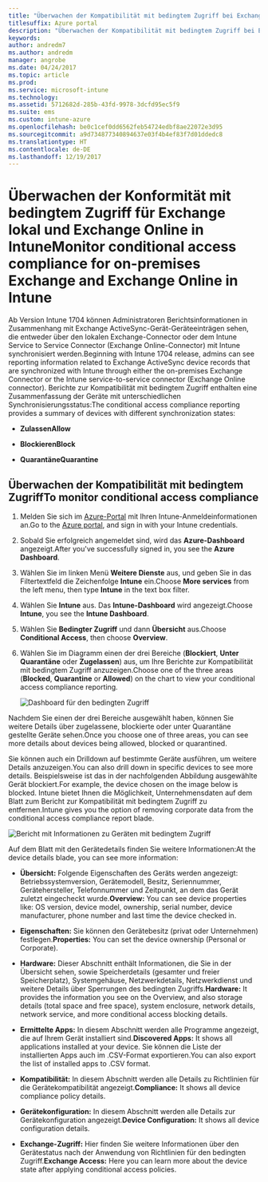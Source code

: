 ```yaml
---
title: "Überwachen der Kompatibilität mit bedingtem Zugriff bei Exchange lokal und Exchange Online"
titlesuffix: Azure portal
description: "Überwachen der Kompatibilität mit bedingtem Zugriff bei Exchange lokal und Exchange Online durch das Azure-Portal für Intune"
keywords: 
author: andredm7
ms.author: andredm
manager: angrobe
ms.date: 04/24/2017
ms.topic: article
ms.prod: 
ms.service: microsoft-intune
ms.technology: 
ms.assetid: 5712682d-285b-43fd-9978-3dcfd95ec5f9
ms.suite: ems
ms.custom: intune-azure
ms.openlocfilehash: be0c1cef0dd6562feb54724edbf8ae22072e3d95
ms.sourcegitcommit: a9d734877340894637e03f4b4ef83f7d01ddedc8
ms.translationtype: HT
ms.contentlocale: de-DE
ms.lasthandoff: 12/19/2017
---
```

# <a name="monitor-conditional-access-compliance-for-on-premises-exchange-and-exchange-online-in-intune"></a><span data-ttu-id="15ae9-103">Überwachen der Konformität mit bedingtem Zugriff für Exchange lokal und Exchange Online in Intune</span><span class="sxs-lookup"><span data-stu-id="15ae9-103">Monitor conditional access compliance for on-premises Exchange and Exchange Online in Intune</span></span>

<span data-ttu-id="15ae9-104">Ab Version Intune 1704 können Administratoren Berichtsinformationen in Zusammenhang mit Exchange ActiveSync-Gerät-Geräteeinträgen sehen, die entweder über den lokalen Exchange-Connector oder dem Intune Service to Service Connector (Exchange Online-Connector) mit Intune synchronisiert werden.</span><span class="sxs-lookup"><span data-stu-id="15ae9-104">Beginning with Intune 1704 release, admins can see reporting information related to Exchange ActiveSync device records that are synchronized with Intune through either the on-premises Exchange Connector or the Intune service-to-service connector (Exchange Online connector).</span></span> <span data-ttu-id="15ae9-105">Berichte zur Kompatibilität mit bedingtem Zugriff enthalten eine Zusammenfassung der Geräte mit unterschiedlichen Synchronisierungsstatus:</span><span class="sxs-lookup"><span data-stu-id="15ae9-105">The conditional access compliance reporting provides a summary of devices with different synchronization states:</span></span>

-   <span data-ttu-id="15ae9-106">**Zulassen**</span><span class="sxs-lookup"><span data-stu-id="15ae9-106">**Allow**</span></span>

-   <span data-ttu-id="15ae9-107">**Blockieren**</span><span class="sxs-lookup"><span data-stu-id="15ae9-107">**Block**</span></span>

-   <span data-ttu-id="15ae9-108">**Quarantäne**</span><span class="sxs-lookup"><span data-stu-id="15ae9-108">**Quarantine**</span></span>

## <a name="to-monitor-conditional-access-compliance"></a><span data-ttu-id="15ae9-109">Überwachen der Kompatibilität mit bedingtem Zugriff</span><span class="sxs-lookup"><span data-stu-id="15ae9-109">To monitor conditional access compliance</span></span>

1.  <span data-ttu-id="15ae9-110">Melden Sie sich im [Azure-Portal](https://portal.azure.com/) mit Ihren Intune-Anmeldeinformationen an.</span><span class="sxs-lookup"><span data-stu-id="15ae9-110">Go to the [Azure portal](https://portal.azure.com/), and sign in with your Intune credentials.</span></span>

2.  <span data-ttu-id="15ae9-111">Sobald Sie erfolgreich angemeldet sind, wird das **Azure-Dashboard** angezeigt.</span><span class="sxs-lookup"><span data-stu-id="15ae9-111">After you've successfully signed in, you see the **Azure Dashboard**.</span></span>

3.  <span data-ttu-id="15ae9-112">Wählen Sie im linken Menü **Weitere Dienste** aus, und geben Sie in das Filtertextfeld die Zeichenfolge **Intune** ein.</span><span class="sxs-lookup"><span data-stu-id="15ae9-112">Choose **More services** from the left menu, then type **Intune** in the text box filter.</span></span>

4.  <span data-ttu-id="15ae9-113">Wählen Sie **Intune** aus. Das **Intune-Dashboard** wird angezeigt.</span><span class="sxs-lookup"><span data-stu-id="15ae9-113">Choose **Intune**, you see the **Intune Dashboard**.</span></span>

5.  <span data-ttu-id="15ae9-114">Wählen Sie **Bedingter Zugriff** und dann **Übersicht** aus.</span><span class="sxs-lookup"><span data-stu-id="15ae9-114">Choose **Conditional Access**, then choose **Overview**.</span></span>

6.  <span data-ttu-id="15ae9-115">Wählen Sie im Diagramm einen der drei Bereiche (**Blockiert**, **Unter Quarantäne** oder **Zugelassen**) aus, um Ihre Berichte zur Kompatibilität mit bedingtem Zugriff anzuzeigen.</span><span class="sxs-lookup"><span data-stu-id="15ae9-115">Choose one of the three areas (**Blocked**, **Quarantine** or **Allowed**) on the chart to view your conditional access compliance reporting.</span></span>

    ![Dashboard für den bedingten Zugriff](./media/CA-reporting-intune-1.png)

<span data-ttu-id="15ae9-117">Nachdem Sie einen der drei Bereiche ausgewählt haben, können Sie weitere Details über zugelassene, blockierte oder unter Quarantäne gestellte Geräte sehen.</span><span class="sxs-lookup"><span data-stu-id="15ae9-117">Once you choose one of three areas, you can see more details about devices being allowed, blocked or quarantined.</span></span>

<span data-ttu-id="15ae9-118">Sie können auch ein Drilldown auf bestimmte Geräte ausführen, um weitere Details anzuzeigen.</span><span class="sxs-lookup"><span data-stu-id="15ae9-118">You can also drill down in specific devices to see more details.</span></span> <span data-ttu-id="15ae9-119">Beispielsweise ist das in der nachfolgenden Abbildung ausgewählte Gerät blockiert.</span><span class="sxs-lookup"><span data-stu-id="15ae9-119">For example, the device chosen on the image below is blocked.</span></span> <span data-ttu-id="15ae9-120">Intune bietet Ihnen die Möglichkeit, Unternehmensdaten auf dem Blatt zum Bericht zur Kompatibilität mit bedingtem Zugriff zu entfernen.</span><span class="sxs-lookup"><span data-stu-id="15ae9-120">Intune gives you the option of removing corporate data from the conditional access compliance report blade.</span></span>

![Bericht mit Informationen zu Geräten mit bedingtem Zugriff](./media/CA-reporting-intune-3.png)

<span data-ttu-id="15ae9-122">Auf dem Blatt mit den Gerätedetails finden Sie weitere Informationen:</span><span class="sxs-lookup"><span data-stu-id="15ae9-122">At the device details blade, you can see more information:</span></span>

-   <span data-ttu-id="15ae9-123">**Übersicht:** Folgende Eigenschaften des Geräts werden angezeigt: Betriebssystemversion, Gerätemodell, Besitz, Seriennummer, Gerätehersteller, Telefonnummer und Zeitpunkt, an dem das Gerät zuletzt eingecheckt wurde.</span><span class="sxs-lookup"><span data-stu-id="15ae9-123">**Overview:** You can see device properties like: OS version, device model, ownership, serial number, device manufacturer, phone number and last time the device checked in.</span></span>

-   <span data-ttu-id="15ae9-124">**Eigenschaften:** Sie können den Gerätebesitz (privat oder Unternehmen) festlegen.</span><span class="sxs-lookup"><span data-stu-id="15ae9-124">**Properties:** You can set the device ownership (Personal or Corporate).</span></span>

-   <span data-ttu-id="15ae9-125">**Hardware:** Dieser Abschnitt enthält Informationen, die Sie in der Übersicht sehen, sowie Speicherdetails (gesamter und freier Speicherplatz), Systemgehäuse, Netzwerkdetails, Netzwerkdienst und weitere Details über Sperrungen des bedingten Zugriffs.</span><span class="sxs-lookup"><span data-stu-id="15ae9-125">**Hardware:** It provides the information you see on the Overview, and also storage details (total space and free space), system enclosure, network details, network service, and more conditional access blocking details.</span></span>

-   <span data-ttu-id="15ae9-126">**Ermittelte Apps:** In diesem Abschnitt werden alle Programme angezeigt, die auf Ihrem Gerät installiert sind.</span><span class="sxs-lookup"><span data-stu-id="15ae9-126">**Discovered Apps:** It shows all applications installed at your device.</span></span> <span data-ttu-id="15ae9-127">Sie können die Liste der installierten Apps auch im .CSV-Format exportieren.</span><span class="sxs-lookup"><span data-stu-id="15ae9-127">You can also export the list of installed apps to .CSV format.</span></span>

-   <span data-ttu-id="15ae9-128">**Kompatibilität:** In diesem Abschnitt werden alle Details zu Richtlinien für die Gerätekompatibilität angezeigt.</span><span class="sxs-lookup"><span data-stu-id="15ae9-128">**Compliance:** It shows all device compliance policy details.</span></span>

-   <span data-ttu-id="15ae9-129">**Gerätekonfiguration:** In diesem Abschnitt werden alle Details zur Gerätekonfiguration angezeigt.</span><span class="sxs-lookup"><span data-stu-id="15ae9-129">**Device Configuration:** It shows all device configuration details.</span></span>

-   <span data-ttu-id="15ae9-130">**Exchange-Zugriff:** Hier finden Sie weitere Informationen über den Gerätestatus nach der Anwendung von Richtlinien für den bedingten Zugriff.</span><span class="sxs-lookup"><span data-stu-id="15ae9-130">**Exchange Access:** Here you can learn more about the device state after applying conditional access policies.</span></span>
